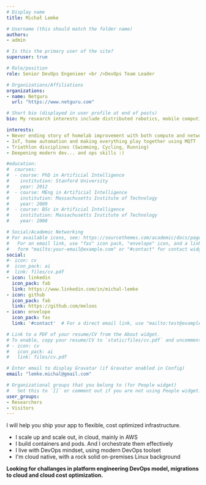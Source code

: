 ```yaml
---
# Display name
title: Michał Lemke

# Username (this should match the folder name)
authors:
- admin

# Is this the primary user of the site?
superuser: true

# Role/position
role: Senior DevOps Engenieer <br />DevOps Team Leader

# Organizations/Affiliations
organizations:
- name: Netguru
  url: "https://www.netguru.com"

# Short bio (displayed in user profile at end of posts)
bio: My research interests include distributed robotics, mobile computing and programmable matter.

interests:
- Never ending story of homelab improvement with both compute and network gear.
- IoT, home automation and making everything play together using MQTT
- Triathlon disciplines (Swimming, Cycling, Running)
- Deepening modern dev... and ops skills :) 

#education:
#  courses:
#  - course: PhD in Artificial Intelligence
#    institution: Stanford University
#    year: 2012
#  - course: MEng in Artificial Intelligence
#    institution: Massachusetts Institute of Technology
#    year: 2009
#  - course: BSc in Artificial Intelligence
#    institution: Massachusetts Institute of Technology
#    year: 2008

# Social/Academic Networking
# For available icons, see: https://sourcethemes.com/academic/docs/page-builder/#icons
#   For an email link, use "fas" icon pack, "envelope" icon, and a link in the
#   form "mailto:your-email@example.com" or "#contact" for contact widget.
social:
#- icon: cv
#  icon_pack: ai
#  link: files/cv.pdf
- icon: linkedin
  icon_pack: fab
  link: https://www.linkedin.com/in/michal-lemke
- icon: github
  icon_pack: fab
  link: https://github.com/meloos
- icon: envelope
  icon_pack: fas
  link: '#contact'  # For a direct email link, use "mailto:test@example.org".

# Link to a PDF of your resume/CV from the About widget.
# To enable, copy your resume/CV to `static/files/cv.pdf` and uncomment the lines below.
# - icon: cv
#   icon_pack: ai
#   link: files/cv.pdf

# Enter email to display Gravatar (if Gravatar enabled in Config)
email: "lemke.michal@gmail.com"

# Organizational groups that you belong to (for People widget)
#   Set this to `[]` or comment out if you are not using People widget.
user_groups:
- Researchers
- Visitors
---
```

I will help you ship your app to flexible, cost optimized infrastructure.

- I scale up and scale out, in cloud, mainly in AWS 
- I build containers and pods. And I orchestrate them effectively
- I live with DevOps mindset, using modern DevOps toolset
- I'm cloud native, with a rock solid on-premises Linux background

**Looking for challanges in platform engineering DevOps model, migrations to cloud and cloud cost optimization.**
